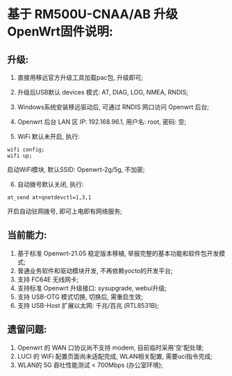 # 基于 RM500U-CNAA/AB 升级OpenWrt固件说明:

## 升级:
1. 直接用移远官方升级工具加载pac包, 升级即可;
2. 升级后USB默认 devices 模式: AT, DIAG, LOG, NMEA, RNDIS;
3. Windows系统安装移远驱动后, 可通过 RNDIS 网口访问 Openwrt 后台;
4. Openwrt 后台 LAN 区 IP: 192.168.96.1, 用户名: root, 密码: 空;

5. WiFi 默认未开启, 执行: 
```
wifi config; 
wifi up; 
```
启动WiFi模块, 默认SSID: Openwrt-2g/5g, 不加密;

6. 自动拨号默认关闭, 执行: 
```
at_send at+qnetdevctl=1,3,1
```
开启自动驻网拨号, 即可上电即有网络服务;



## 当前能力:
1. 基于标准 Openwrt-21.05 稳定版本移植, 举报完整的基本功能和软件包开发模式;
2. 普通业务软件和驱动模块开发, 不再依赖yocto的开发平台;
3. 支持 FC64E 无线网卡;
4. 支持标准 Openwrt 升级接口: sysupgrade, webui升级;
5. 支持 USB-OTG 模式切换, 切换后, 需重启生效;
6. 支持 USB-Host 扩展以太网: 千兆/百兆 (RTL8531B);


## 遗留问题:
1. Openwrt 的 WAN 口协议尚不支持 modem, 目前临时采用'空'配处理;
2. LUCI 的 WiFi 配置页面尚未适配完成, WLAN相关配置, 需要uci指令完成;
3. WLAN的 5G 吞吐性能测试 < 700Mbps (办公室环境);
